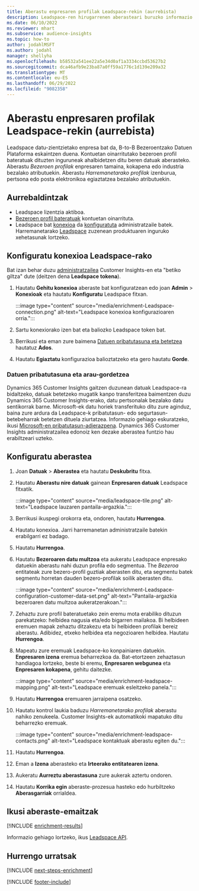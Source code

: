 ```yaml
---
title: Aberastu enpresaren profilak Leadspace-rekin (aurrebista)
description: Leadspace-ren hirugarrenen aberasteari buruzko informazio orokorra.
ms.date: 06/10/2022
ms.reviewer: mhart
ms.subservice: audience-insights
ms.topic: how-to
author: jodahlMSFT
ms.author: jodahl
manager: shellyha
ms.openlocfilehash: b58532a541ee22a5e34d0af1a3334ccbd53627b2
ms.sourcegitcommit: dca46afb9e23ba87a0ff59a1776c1d139e209a32
ms.translationtype: MT
ms.contentlocale: eu-ES
ms.lasthandoff: 06/29/2022
ms.locfileid: "9082358"
---
```

# <a name="enrich-company-profiles-with-leadspace-preview"></a>Aberastu enpresaren profilak Leadspace-rekin (aurrebista)

Leadspace datu-zientzietako enpresa bat da, B-to-B Bezeroentzako Datuen Plataforma eskaintzen duena. Kontuetan oinarritutako bezeroen profil bateratuak dituzten inguruneak ahalbidetzen ditu beren datuak aberasteko. Aberastu *Bezeroen profilak* enpresaren tamaina, kokapena edo industria bezalako atributuekin. Aberastu *Harremanetarako profilak* izenburua, pertsona edo posta elektronikoa egiaztatzea bezalako atributuekin.

## <a name="prerequisites"></a>Aurrebaldintzak

- Leadspace lizentzia aktiboa.
- [Bezeroen profil bateratuak](customer-profiles.md) kontuetan oinarrituta.
- Leadspace bat [konexioa](connections.md) da [konfiguratuta](#configure-the-connection-for-leadspace) administratzaile batek. Harremanetarako [Leadspace](https://www.leadspace.com/leadspace-microsoft-dynamics-365/) zuzenean produktuaren inguruko xehetasunak lortzeko.

## <a name="configure-the-connection-for-leadspace"></a>Konfiguratu konexioa Leadspace-rako

Bat izan behar duzu [administratzailea](permissions.md#admin) Customer Insights-en eta "betiko giltza" dute (deitzen dena **Leadspace tokena**).

1. Hautatu **Gehitu konexioa** aberaste bat konfiguratzean edo joan **Admin** > **Konexioak** eta hautatu **Konfiguratu** Leadspace fitxan.

   :::image type="content" source="media/enrichment-Leadspace-connection.png" alt-text="Leadspace konexioa konfigurazioaren orria.":::

1. Sartu konexiorako izen bat eta baliozko Leadspace token bat.

1. Berrikusi eta eman zure baimena [Datuen pribatutasuna eta betetzea](#data-privacy-and-compliance) hautatuz **Ados**.

1. Hautatu **Egiaztatu** konfigurazioa balioztatzeko eta gero hautatu **Gorde**.

### <a name="data-privacy-and-compliance"></a>Datuen pribatutasuna eta arau-gordetzea

Dynamics 365 Customer Insights gaitzen duzunean datuak Leadspace-ra bidaltzeko, datuak betetzeko mugatik kanpo transferitzea baimentzen duzu Dynamics 365 Customer Insights-erako, datu pertsonalak bezalako datu sentikorrak barne. Microsoft-ek datu horiek transferituko ditu zure aginduz, baina zure ardura da Leadspace-k pribatutasun- edo segurtasun-betebeharrak betetzen dituela ziurtatzea. Informazio gehiago eskuratzeko, ikusi [Microsoft-en pribatutasun-adierazpena](https://go.microsoft.com/fwlink/?linkid=396732).
Dynamics 365 Customer Insights administratzailea edonoiz ken dezake aberastea funtzio hau erabiltzeari uzteko.

## <a name="configure-the-enrichment"></a>Konfiguratu aberastea

1. Joan **Datuak** > **Aberastea** eta hautatu **Deskubritu** fitxa.

1. Hautatu **Aberastu nire datuak** gainean **Enpresaren datuak** Leadspace fitxatik.

   :::image type="content" source="media/leadspace-tile.png" alt-text="Leadspace lauzaren pantaila-argazkia.":::

1. Berrikusi ikuspegi orokorra eta, ondoren, hautatu **Hurrengoa**.

1. Hautatu konexioa. Jarri harremanetan administratzaile batekin erabilgarri ez badago.

1. Hautatu **Hurrengoa**.

1. Hautatu **Bezeroaren datu multzoa** eta aukeratu Leadspace enpresako datuekin aberastu nahi duzun profila edo segmentua. The *Bezeroa* entitateak zure bezero-profil guztiak aberasten ditu, eta segmentu batek segmentu horretan dauden bezero-profilak soilik aberasten ditu.

    :::image type="content" source="media/enrichment-Leadspace-configuration-customer-data-set.png" alt-text="Pantaila-argazkia bezeroaren datu multzoa aukeratzerakoan.":::

1. Zehaztu zure profil bateratuetako zein eremu mota erabiliko dituzun parekatzeko: helbidea nagusia eta/edo bigarren mailakoa. Bi helbideen eremuen mapak zehaztu ditzakezu eta bi helbideen profilak bereiz aberastu. Adibidez, etxeko helbidea eta negozioaren helbidea. Hautatu **Hurrengoa**.

1. Mapeatu zure eremuak Leadspace-ko konpainiaren datuekin. **Enpresaren izena** eremua beharrezkoa da. Bat-etortzeen zehaztasun handiagoa lortzeko, beste bi eremu, **Enpresaren webgunea** eta **Enpresaren kokapena**, gehitu daitezke.

   :::image type="content" source="media/enrichment-leadspace-mapping.png" alt-text="Leadspace eremuak esleitzeko panela.":::

1. Hautatu **Hurrengoa** eremuaren jarraipena osatzeko.

1. Hautatu kontrol laukia baduzu *Harremanetarako profilak* aberastu nahiko zenukeela. Customer Insights-ek automatikoki mapatuko ditu beharrezko eremuak.

   :::image type="content" source="media/enrichment-leadspace-contacts.png" alt-text="Leadspace kontaktuak aberastu egiten du.":::

1. Hautatu **Hurrengoa**.

1. Eman a **Izena** aberasteko eta **Irteerako entitatearen izena**.

1. Aukeratu **Aurreztu aberastasuna** zure aukerak aztertu ondoren.

1. Hautatu **Korrika egin** aberaste-prozesua hasteko edo hurbiltzeko **Aberasgarriak** orrialdea.

## <a name="view-enrichment-results"></a>Ikusi aberaste-emaitzak

[!INCLUDE [enrichment-results](includes/enrichment-results.md)]

Informazio gehiago lortzeko, ikus [Leadspace API](https://support.leadspace.com/hc/en-us/sections/201997649-API).

## <a name="next-steps"></a>Hurrengo urratsak

[!INCLUDE [next-steps-enrichment](includes/next-steps-enrichment.md)]

[!INCLUDE [footer-include](includes/footer-banner.md)]
